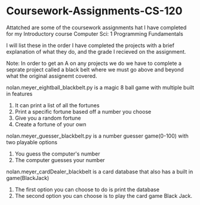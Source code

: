 # Coursework-Assignments-CS-120
Attatched are some of the coursework assignments hat I have completed for my Introductory course Computer Sci: 1  Programming Fundamentals

I will list these in the order I have completed the projects with a brief explanation of what they do, and the grade I recieved on the assignment.

Note: In order to get an A on any projects we do we have to complete a seprate project called a black belt where we must go above and beyond what the 
original assignemt covered.


nolan.meyer_eightball_blackbelt.py is a magic 8 ball game with multiple built in features
  1. It can print a list of all the fortunes
  2. Print a specific fortune based off a number you choose
  3. Give you a random fortune
  4. Create a fortune of your own

nolan.meyer_guesser_blackbelt.py is a number guesser game(0-100) with two playable options
  1. You guess the computer's number
  2. The computer guesses your number

nolan.meyer_cardDealer_blackbelt is a card database that also has a built in game(BlackJack)
  1. The first option you can choose to do is print the database
  2. The second option you can choose is to play the card game Black Jack. 

